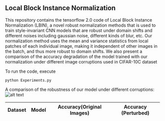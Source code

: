 ## Local Block Instance Normalization

This repository contains the tensorflow 2.0 code of Local Block Instance Normalization (LBIN), a novel robust normalization methods that is used to train style-invariant CNN models that are robust under 
domain shifts and different noises including gaussian noise, different kinds of blur, etc. Our normalization method uses the mean and variance statistics from local patches of each individual image, making it independent of other images in the batch, and thus more robust to domain shifts. We also present a comparison of the accuracy degradation of the model trained with our normalization under different image corruptions used in CIFAR-10C dataset

To run the code, execute 
```
python Experiments.py
```

A comparison of the robustness of our model under different corruptions:
![alt text](https://imgur.com/pdpXoRm.png)

|Dataset|Model|Accuracy(Original Images)|Accuracy (Perturbed)|
|-------|-----|-------------------------|--------------------|

